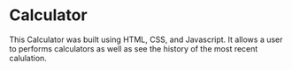 # Calculator

This Calculator was built using HTML, CSS, and Javascript. It allows a user to performs calculators as well as see the history of the most recent calulation.
